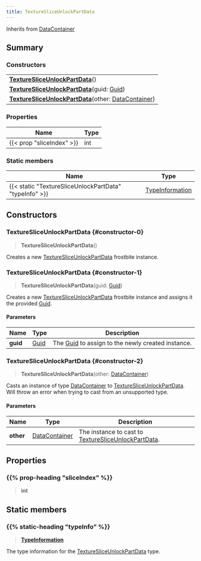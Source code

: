 ```yaml
---
title: TextureSliceUnlockPartData
---
```


Inherits from [DataContainer](/vext/ref/shared/type/datacontainer)

## Summary

### Constructors

|  |
| --- |
| **[TextureSliceUnlockPartData](#constructor-0)**() |
| **[TextureSliceUnlockPartData](#constructor-1)**(guid: [Guid](/vext/ref/shared/type/guid)) |
| **[TextureSliceUnlockPartData](#constructor-2)**(other: [DataContainer](/vext/ref/shared/type/datacontainer)) |

### Properties

| Name | Type |
| ---- | ---- |
| {{< prop "sliceIndex" >}} | int |

### Static members

| Name | Type |
| ---- | ---- |
| {{< static "TextureSliceUnlockPartData" "typeInfo" >}} | [TypeInformation](/vext/ref/shared/type/typeinformation) |

## Constructors

### TextureSliceUnlockPartData {#constructor-0}

> **TextureSliceUnlockPartData**()

Creates a new [TextureSliceUnlockPartData](/vext/ref/fb/texturesliceunlockpartdata) frostbite instance.

### TextureSliceUnlockPartData {#constructor-1}

> **TextureSliceUnlockPartData**(guid: [Guid](/vext/ref/shared/type/guid))

Creates a new [TextureSliceUnlockPartData](/vext/ref/fb/texturesliceunlockpartdata) frostbite instance and assigns it the provided [Guid](/vext/ref/shared/type/guid).

#### Parameters

| Name | Type | Description |
| ---- | ---- | ----------- |
| **guid** | [Guid](/vext/ref/shared/type/guid) | The [Guid](/vext/ref/shared/type/guid) to assign to the newly created instance. |

### TextureSliceUnlockPartData {#constructor-2}

> **TextureSliceUnlockPartData**(other: [DataContainer](/vext/ref/shared/type/datacontainer))

Casts an instance of type [DataContainer](/vext/ref/shared/type/datacontainer) to [TextureSliceUnlockPartData](/vext/ref/fb/texturesliceunlockpartdata). Will throw an error when trying to cast from an unsupported type.

#### Parameters

| Name | Type | Description |
| ---- | ---- | ----------- |
| **other** | [DataContainer](/vext/ref/shared/type/datacontainer) | The instance to cast to [TextureSliceUnlockPartData](/vext/ref/fb/texturesliceunlockpartdata). |

## Properties

### {{% prop-heading "sliceIndex" %}}

> **int**

## Static members

### {{% static-heading "typeInfo" %}}

> **[TypeInformation](/vext/ref/shared/type/typeinformation)**

The type information for the [TextureSliceUnlockPartData](/vext/ref/fb/texturesliceunlockpartdata) type.

